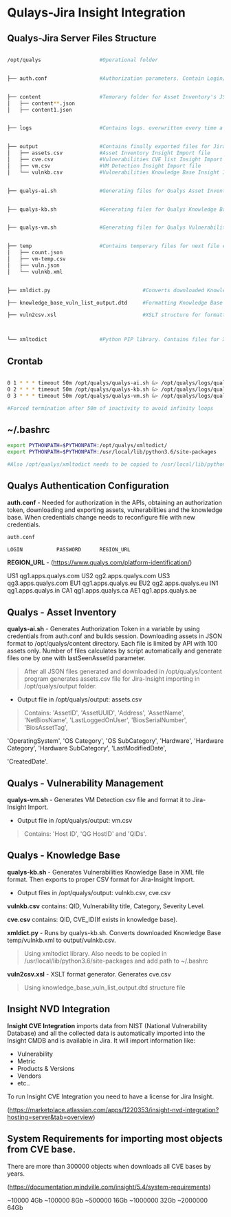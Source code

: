 # Qulays-Jira Insight Integration 

## Qualys-Jira Server Files Structure

```bash

/opt/qualys                   #Operational folder


├── auth.conf                 #Authorization parameters. Contain Login/Password/REGION_URL


├── content                   #Temorary folder for Asset Inventory's JSON files.
│   ├── content**.json
│   ├── content1.json


├── logs                      #Contains logs. overwritten every time a new download occurs


├── output                    #Contains finally exported files for Jira-Insight importing
│   ├── assets.csv            #Asset Inventory Insight Import file
│   ├── cve.csv               #Vulnerabilities CVE list Insight Import file
│   ├── vm.csv                #VM Detection Insight Import file
│   └── vulnkb.csv            #Vulnerabilities Knowledge Base Insight Import file


├── qualys-ai.sh              #Generating files for Qualys Asset Inventory integration


├── qualys-kb.sh              #Generating files for Qualys Knowledge Base import and CVE list integration


├── qualys-vm.sh              #Generating files for Qualys Vulnerabilities integration


├── temp                      #Contains temporary files for next file exporting                                                              
│   ├── count.json
│   ├── vm-temp.csv
│   ├── vuln.json
│   └── vulnkb.xml


├── xmldict.py                              #Converts downloaded Knowledge Base XML file to CSV 

├── knowledge_base_vuln_list_output.dtd     #Formatting Knowledge Base structure for XSLT preprocessor

├── vuln2csv.xsl                            #XSLT structure for formatting xml CVE list from Knowledge Base in csv



└── xmltodict                 #Python PIP library. Contains files for XML to CSV

```

## Crontab

```bash

0 1 * * * timeout 50m /opt/qualys/qualys-ai.sh &> /opt/qualys/logs/qualys-ai.log   #Executes qualys-ai.sh at 01:00am and builds log
0 2 * * * timeout 50m /opt/qualys/qualys-kb.sh &> /opt/qualys/logs/qualys-kb.log   #Executes qualys-kb.sh at 02:00am and builds log
0 3 * * * timeout 50m /opt/qualys/qualys-vm.sh &> /opt/qualys/logs/qualys-vm.log   #Executes qualys-vm.sh at 03:00am and builds log

#Forced termination after 50m of inactivity to avoid infinity loops
```

## ~/.bashrc

```bash
export PYTHONPATH=$PYTHONPATH:/opt/qualys/xmltodict/
export PYTHONPATH=$PYTHONPATH:/usr/local/lib/python3.6/site-packages

#Also /opt/qualys/xmltodict needs to be copied to /usr/local/lib/python3.6/site-packages
```

## Qualys Authentication Configuration
__auth.conf__ - Needed for authorization in the APIs, obtaining an authorization token, downloading and exporting assets, vulnerabilities and the knowledge base. When credentials change needs to reconfigure file with new credentials. 

```bash
auth.conf

LOGIN           PASSWORD      REGION_URL       
```

__REGION_URL__ -  (https://www.qualys.com/platform-identification/)

US1	qg1.apps.qualys.com
US2	qg2.apps.qualys.com
US3	qg3.apps.qualys.com
EU1	qg1.apps.qualys.eu
EU2	qg2.apps.qualys.eu
IN1	qg1.apps.qualys.in
CA1	qg1.apps.qualys.ca
AE1	qg1.apps.qualys.ae


## Qualys - Asset Inventory 

__qualys-ai.sh__ - Generates Authorization Token in a variable by using credentials from auth.conf and builds session. Downloading assets in JSON format to /opt/qualys/content directory. Each file is limited by API with 100 assets only. Number of files calculates by script automatically and generate files one by one with lastSeenAssetId parameter.

>After all JSON files generated and downloaded in /opt/qualys/content program generates assets.csv file for Jira-Insight importing in /opt/qualys/output folder.



+ Output file in /opt/qualys/output: assets.csv 

>Contains: 'AssetID', 'AssetUUID', 'Address', 'AssetName', 'NetBiosName', 'LastLoggedOnUser', 'BiosSerialNumber', 'BiosAssetTag', 

'OperatingSystem', 'OS Category', 'OS SubCategory', 'Hardware', 'Hardware Category', 'Hardware SubCategory', 'LastModifiedDate',

'CreatedDate'.


## Qualys - Vulnerability Management
__qualys-vm.sh__ - Generates VM Detection csv file and format it to Jira-Insight Import.

+ Output file in /opt/qualys/output: vm.csv

>Contains: 'Host ID', 'QG HostID' and 'QIDs'.



## Qualys - Knowledge Base
__qualys-kb.sh__ - Generates Vulnerabilities Knowledge Base in XML file format. Then exports to proper CSV format for Jira-Insight Import.

+ Output files in /opt/qualys/output: vulnkb.csv, cve.csv

__vulnkb.csv__ contains: QID, Vulnerability title, Category, Severity Level.

__cve.csv__ contains: QID, CVE_ID(If exists in knowledge base).



__xmldict.py__ - Runs by qualys-kb.sh. Converts downloaded Knowledge Base temp/vulnkb.xml to output/vulnkb.csv.

>Using xmltodict library. Also needs to be copied in /usr/local/lib/python3.6/site-packages and add path to ~/.bashrc



__vuln2csv.xsl__ - XSLT format generator. Generates cve.csv

>Using knowledge_base_vuln_list_output.dtd structure file

## Insight NVD Integration


__Insight CVE Integration__ imports data from NIST (National Vulnerability Database) and all the collected data is automatically imported into the Insight CMDB and is available in Jira. It will import information like:

+ Vulnerability
+ Metric
+ Products & Versions
+ Vendors
+ etc..

To run Insight CVE Integration you need to have a license for Jira Insight.

(https://marketplace.atlassian.com/apps/1220353/insight-nvd-integration?hosting=server&tab=overview)



## System Requirements for importing most objects from CVE base.

There are more than 300000 objects when downloads all CVE bases by years. 

(https://documentation.mindville.com/insight/5.4/system-requirements)

~10000	    4Gb
~100000	    8Gb
~500000	    16Gb
~1000000	32Gb
~2000000	64Gb


